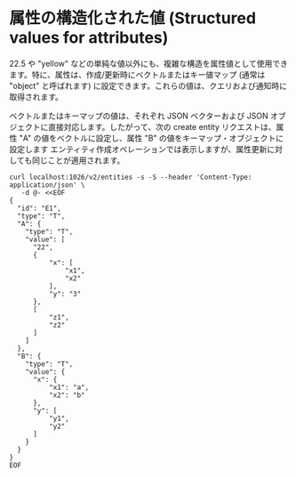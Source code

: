 # 属性の構造化された値 (Structured values for attributes)

22.5 や "yellow" などの単純な値以外にも、複雑な構造を属性値として使用できます。特に、属性は、作成/更新時にベクトルまたはキー値マップ (通常は "object" と呼ばれます) に設定できます。これらの値は、クエリおよび通知時に取得されます。

ベクトルまたはキーマップの値は、それぞれ JSON ベクターおよび JSON オブジェクトに直接対応します。したがって、次の create entity リクエストは、属性 "A" の値をベクトルに設定し、属性 "B" の値をキーマップ・オブジェクトに設定します エンティティ作成オペレーションでは表示しますが、属性更新に対しても同じことが適用されます。

```
curl localhost:1026/v2/entities -s -S --header 'Content-Type: application/json' \
   -d @- <<EOF
{
  "id": "E1",
  "type": "T",
  "A": {
    "type": "T",
    "value": [
      "22",
      {
          "x": [
              "x1",
              "x2"
          ],
          "y": "3"
      },
      [
          "z1",
          "z2"
      ]
    ]
  },
  "B": {
    "type": "T",
    "value": {
      "x": {
          "x1": "a",
          "x2": "b"
      },
      "y": [
          "y1",
          "y2"
      ]
    }
  }
}
EOF
```
